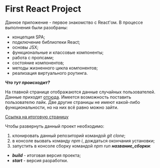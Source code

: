 # First React Project

Данное приложение - первое знакомство с React'ом. В процессе выполнения были разобраны:
- концепция SPA;
- подключение библиотеки React;
- основы JSX;
- функциональные и классовые компоненты;
- работа с пропсами;
- состояние компонентов;
- методы жизненного цикла компонентов;
- реализация виртуального роутинга.

***Что тут происходит?***

На главной странице отображаются данные случайных пользователей. Данные приходят [отсюда](https://randomuser.me/). Имеется возможность поставить пользователю лайк. Две другие страницы не имеют какой-либо функциональности, но на них всё равно можно зайти.

[Ссылка на итоговую страницу](http://efanov.su/)

Чтобы развернуть данный проект необходимо:
1. клонировать данный репозиторий командой *git clone*;
2. в консоле вызвать команду *npm i*, дождаться окончания установки;
3. запустить в консоле сборку командой *npm run* ***название_сборки***:
- ***build*** - итоговая версия проекта;
- ***start*** - версия разработки.
